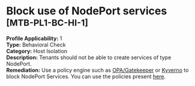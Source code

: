 # Block use of NodePort services <small>[MTB-PL1-BC-HI-1] </small>
**Profile Applicability:** 
1 <br>
**Type:** 
Behavioral Check <br>
**Category:** 
Host Isolation <br>
**Description:** 
Tenants should not be able to create services of type NodePort. <br>
**Remediation:**
Use a policy engine such as [OPA/Gatekeeper](https://github.com/open-policy-agent/gatekeeper) or [Kyverno](https://kyverno.io) to block NodePort Services. You can use the policies present [here](https://github.com/kubernetes-sigs/multi-tenancy/tree/master/benchmarks/kubectl-mtb/test/policies). <br>

